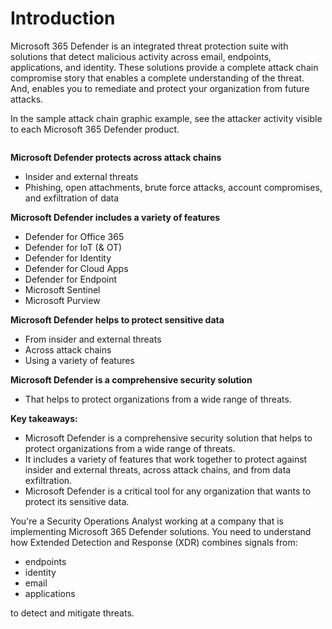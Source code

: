 # Introduction

Microsoft 365 Defender is an integrated threat protection suite with solutions that detect malicious activity across email, endpoints, applications, and identity. These solutions provide a complete attack chain compromise story that enables a complete understanding of the threat. And, enables you to remediate and protect your organization from future attacks.

In the sample attack chain graphic example, see the attacker activity visible to each Microsoft 365 Defender product.

<figure><img src="https://learn.microsoft.com/en-us/training/wwl-sci/introduction-microsoft-365-threat-protection/media/defend-attack-chains.png" alt=""><figcaption></figcaption></figure>

**Microsoft Defender protects across attack chains**

* Insider and external threats
* Phishing, open attachments, brute force attacks, account compromises, and exfiltration of data

**Microsoft Defender includes a variety of features**

* Defender for Office 365
* Defender for IoT (& OT)
* Defender for Identity
* Defender for Cloud Apps
* Defender for Endpoint
* Microsoft Sentinel
* Microsoft Purview

**Microsoft Defender helps to protect sensitive data**

* From insider and external threats
* Across attack chains
* Using a variety of features

**Microsoft Defender is a comprehensive security solution**

* That helps to protect organizations from a wide range of threats.

**Key takeaways:**

* Microsoft Defender is a comprehensive security solution that helps to protect organizations from a wide range of threats.
* It includes a variety of features that work together to protect against insider and external threats, across attack chains, and from data exfiltration.
* Microsoft Defender is a critical tool for any organization that wants to protect its sensitive data.

You're a Security Operations Analyst working at a company that is implementing Microsoft 365 Defender solutions. You need to understand how Extended Detection and Response (XDR) combines signals from:

* endpoints
* identity
* email
* applications

to detect and mitigate threats.
